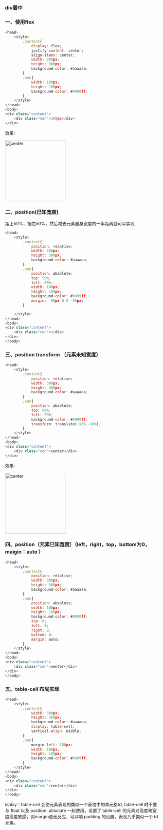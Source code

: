 ### div居中

### 一、使用flex
```js
<head>
    <style>
        .content{
            display: flex;
            justify-content: center;
            align-items: center;
            width: 300px;
            height: 300px;
            background-color: #aaaaaa;
        }
        .cen{
            width: 100px;
            height: 100px;
            background-color: #0099ff;
        }
    </style>
</head>
<body>
<div class="content">
    <div class="cen">100px</div>
</div>
```
效果:

<img src="https://user-images.githubusercontent.com/45973908/113986404-ca770b80-987f-11eb-91e6-b73fc67a25d8.png" width="200"  alt="center"/>

### 二、position(已知宽度)
距上50%，据左50%，然后减去元素自身宽度的一半距离就可以实现
```js
<head>
    <style>
        .content{
            position: relative;
            width: 300px;
            height: 300px;
            background-color: #aaaaaa;
        }
        .cen{
            position: absolute;
            top: 50%;
            left: 50%;
            width: 100px;
            height: 100px;
            background-color: #0099ff;
            margin: -50px 0 0 -50px;
        }

    </style>
</head>
<body>
<div class="content">
    <div class="cen"></div>
</div>
</body>
```

### 三、position transform （元素未知宽度）
```js
<head>
    <style>
        .content{
            position: relative;
            width: 300px;
            height: 300px;
            background-color: #aaaaaa;
        }
        .cen{
            position: absolute;
            top: 50%;
            left: 50%;
            background-color: #0099ff;
            transform: translate(-50%,-50%);
        }
    </style>
</head>
<body>
<div class="content">
    <div class="cen">center</div>
</div>

```
效果:

<img src="https://user-images.githubusercontent.com/45973908/113993692-4cb6fe00-9887-11eb-8c87-1153a0cd5ec0.png" width="200"  alt="center"/>

### 四、position（元素已知宽度）（left，right，top，bottom为0，maigin：auto ）
```js
<head>
    <style>
        .content{
            position: relative;
            width: 300px;
            height: 300px;
            background-color: #aaaaaa;
        }
        .cen{
            position: absolute;
            width: 100px;
            height: 100px;
            background-color: #0099ff;
            top: 0;
            left: 0;
            right: 0;
            bottom: 0;
            margin: auto;
        }
    </style>
</head>
<body>
<div class="content">
    <div class="cen">center</div>
</div>
</body>
```

### 五、table-cell 布局实现

```js
<head>
    <style>
        .content{
            width: 300px;
            height: 300px;
            background-color: #aaaaaa;
            display: table-cell;
            vertical-align: middle;
        }
        .cen{
            margin-left: 100px;
            width: 100px;
            height: 100px;
            background-color: #0099ff;
        }
    </style>
</head>
<body>
<div class="content">
    <div class="cen">center</div>
</div>
</body>

```

isplay：table-cell 会使元素表现的类似一个表格中的单元格td, table-cell 时不要与 float 以及 position: absolute 一起使用，设置了 table-cell 的元素对高度和宽度高度敏感，对margin值无反应，可以响 padding 的设置，表现几乎类似一个 td 元素。

